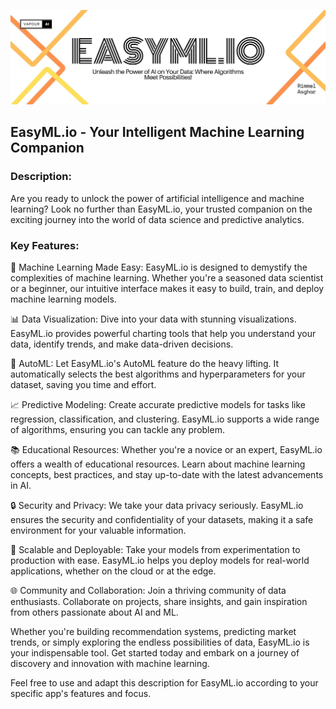![](https://github.com/rimmelasghar/EasyML.io/blob/main/imgs/easyml-cover.jpg)

## EasyML.io - Your Intelligent Machine Learning Companion

### Description:

Are you ready to unlock the power of artificial intelligence and machine learning? Look no further than EasyML.io, your trusted companion on the exciting journey into the world of data science and predictive analytics.

### Key Features:

🤖 Machine Learning Made Easy: EasyML.io is designed to demystify the complexities of machine learning. Whether you're a seasoned data scientist or a beginner, our intuitive interface makes it easy to build, train, and deploy machine learning models.

📊 Data Visualization: Dive into your data with stunning visualizations. EasyML.io provides powerful charting tools that help you understand your data, identify trends, and make data-driven decisions.

🧠 AutoML: Let EasyML.io's AutoML feature do the heavy lifting. It automatically selects the best algorithms and hyperparameters for your dataset, saving you time and effort.

📈 Predictive Modeling: Create accurate predictive models for tasks like regression, classification, and clustering. EasyML.io supports a wide range of algorithms, ensuring you can tackle any problem.

📚 Educational Resources: Whether you're a novice or an expert, EasyML.io offers a wealth of educational resources. Learn about machine learning concepts, best practices, and stay up-to-date with the latest advancements in AI.

🔒 Security and Privacy: We take your data privacy seriously. EasyML.io ensures the security and confidentiality of your datasets, making it a safe environment for your valuable information.

🚀 Scalable and Deployable: Take your models from experimentation to production with ease. EasyML.io helps you deploy models for real-world applications, whether on the cloud or at the edge.

🌐 Community and Collaboration: Join a thriving community of data enthusiasts. Collaborate on projects, share insights, and gain inspiration from others passionate about AI and ML.

Whether you're building recommendation systems, predicting market trends, or simply exploring the endless possibilities of data, EasyML.io is your indispensable tool. Get started today and embark on a journey of discovery and innovation with machine learning.

Feel free to use and adapt this description for EasyML.io according to your specific app's features and focus.

